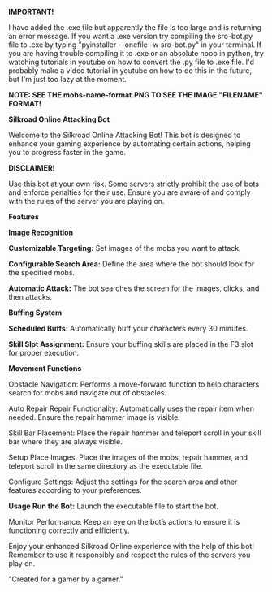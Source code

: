 <b>IMPORTANT!</b>

I have added the .exe file but apparently the file is too large and is returning an error message. If you want a .exe version try compiling the sro-bot.py file to .exe by typing "pyinstaller --onefile -w sro-bot.py" in your terminal. If you are having trouble compiling it to .exe or an absolute noob in python, try watching tutorials in youtube on how to convert the .py file to .exe file. I'd probably make a video tutorial in youtube on how to do this in the future, but I'm just too lazy at the moment.

<b>NOTE: SEE THE mobs-name-format.PNG TO SEE THE IMAGE "FILENAME" FORMAT!</b>


<b>Silkroad Online Attacking Bot</b>

Welcome to the Silkroad Online Attacking Bot! This bot is designed to enhance your gaming experience by automating certain actions, helping you to progress faster in the game.

<b>DISCLAIMER!</b>

Use this bot at your own risk. Some servers strictly prohibit the use of bots and enforce penalties for their use. Ensure you are aware of and comply with the rules of the server you are playing on.

<b>Features</b>


<b>Image Recognition</b>

<b>Customizable Targeting:</b> Set images of the mobs you want to attack.

<b>Configurable Search Area:</b> Define the area where the bot should look for the specified mobs.

<b>Automatic Attack:</b> The bot searches the screen for the images, clicks, and then attacks.


<b>Buffing System</b>

<b>Scheduled Buffs:</b> Automatically buff your characters every 30 minutes.

<b>Skill Slot Assignment:</b> Ensure your buffing skills are placed in the F3 slot for proper execution.


<b>Movement Functions</b>

Obstacle Navigation: Performs a move-forward function to help characters search for mobs and navigate out of obstacles.

Auto Repair
Repair Functionality: Automatically uses the repair item when needed. Ensure the repair hammer image is visible.

Skill Bar Placement: Place the repair hammer and teleport scroll in your skill bar where they are always visible.

Setup
Place Images: Place the images of the mobs, repair hammer, and teleport scroll in the same directory as the executable file.

Configure Settings: Adjust the settings for the search area and other features according to your preferences.

<b>Usage</b>
<b>Run the Bot:</b> Launch the executable file to start the bot.

Monitor Performance: Keep an eye on the bot’s actions to ensure it is functioning correctly and efficiently.

Enjoy your enhanced Silkroad Online experience with the help of this bot! Remember to use it responsibly and respect the rules of the servers you play on.


"Created for a gamer by a gamer."
